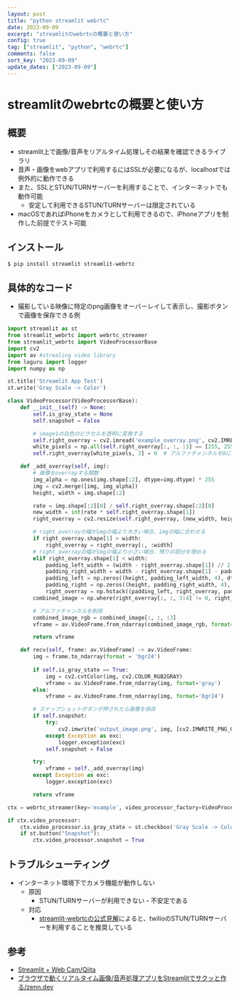 ```yaml
---
layout: post
title: "python streamlit webrtc"
date: 2023-09-09
excerpt: "streamlitのwebrtcの概要と使い方"
config: true
tag: ["streamlit", "python", "webrtc"]
comments: false
sort_key: "2023-09-09"
update_dates: ["2023-09-09"]
---
```


# streamlitのwebrtcの概要と使い方

## 概要
 - streamlit上で画像/音声をリアルタイム処理しその結果を確認できるライブラリ
 - 音声・画像をwebアプリで利用するにはSSLが必要になるが、localhostでは例外的に動作できる
 - また、SSLとSTUN/TURNサーバーを利用することで、インターネットでも動作可能
   - 安定して利用できるSTUN/TURNサーバーは限定されている
 - macOSであればiPhoneをカメラとして利用できるので、iPhoneアプリを制作した前提でテスト可能

## インストール

```console
$ pip install streamlit streamlit-webrtc
```

## 具体的なコード
 - 撮影している映像に特定のpng画像をオーバーレイして表示し、撮影ボタンで画像を保存できる例

```python
import streamlit as st
from streamlit_webrtc import webrtc_streamer
from streamlit_webrtc import VideoProcessorBase
import cv2
import av #strealing video library
from loguru import logger
import numpy as np

st.title('Streamlit App Test')
st.write('Gray Scale -> Color')

class VideoProcessor(VideoProcessorBase):
    def __init__(self) -> None:
        self.is_gray_state = None
        self.snapshot = False

        # image1の白色のピクセルを透明に変換する
        self.right_overray = cv2.imread('example_overray.png', cv2.IMREAD_UNCHANGED)
        white_pixels = np.all(self.right_overray[:, :, :3] == [255, 255, 255], axis=-1)
        self.right_overray[white_pixels, 3] = 0  # アルファチャンネルを0に設定

    def _add_overray(self, img):
        # 画像をoverrayする関数
        img_alpha = np.ones(img.shape[:2], dtype=img.dtype) * 255
        img = cv2.merge([img, img_alpha])
        height, width = img.shape[:2]

        rate = img.shape[:2][0] / self.right_overray.shape[:2][0]
        new_width = int(rate * self.right_overray.shape[1])
        right_overray = cv2.resize(self.right_overray, (new_width, height))

        # right_overrayの幅がimgの幅より大きい場合、imgの幅に合わせる
        if right_overray.shape[1] > width:
            right_overray = right_overray[:, :width]
        # right_overrayの幅がimgの幅より小さい場合、残りの部分を埋める
        elif right_overray.shape[1] < width:
            padding_left_width = (width - right_overray.shape[1]) // 2
            padding_right_width = width - right_overray.shape[1] - padding_left_width
            padding_left = np.zeros((height, padding_left_width, 4), dtype=img.dtype)
            padding_right = np.zeros((height, padding_right_width, 4), dtype=img.dtype)
            right_overray = np.hstack((padding_left, right_overray, padding_right))
        combined_image = np.where(right_overray[:, :, 3:4] != 0, right_overray, img)

        # アルファチャンネルを削除
        combined_image_rgb = combined_image[:, :, :3]
        vframe = av.VideoFrame.from_ndarray(combined_image_rgb, format='bgr24')

        return vframe

    def recv(self, frame: av.VideoFrame) -> av.VideoFrame:
        img = frame.to_ndarray(format = 'bgr24')
        
        if self.is_gray_state == True:
            img = cv2.cvtColor(img, cv2.COLOR_RGB2GRAY)
            vframe = av.VideoFrame.from_ndarray(img, format='gray')
        else:
            vframe = av.VideoFrame.from_ndarray(img, format='bgr24')

        # スナップショットボタンが押されたら画像を保存
        if self.snapshot:
            try:
                cv2.imwrite('output_image.png', img, [cv2.IMWRITE_PNG_COMPRESSION, 0])
            except Exception as exc:
                logger.exception(exc)
            self.snapshot = False

        try:
            vframe = self._add_overray(img)
        except Exception as exc:
            logger.exception(exc)

        return vframe

ctx = webrtc_streamer(key='example', video_processor_factory=VideoProcessor) # type: ignore

if ctx.video_processor:
    ctx.video_processor.is_gray_state = st.checkbox('Gray Scale -> Color ')
    if st.button("Snapshot"):
        ctx.video_processor.snapshot = True
```

## トラブルシューティング
 - インターネット環境下でカメラ機能が動作しない
   - 原因
      - STUN/TURNサーバーが利用できない・不安定である
   - 対応
      - [streamlit-webrtcの公式見解](https://github.com/whitphx/streamlit-webrtc#configure-the-turn-server-if-necessary)によると、twilioのSTUN/TURNサーバーを利用することを推奨している

## 参考
 - [Streamlit + Web Cam/Qiita](https://qiita.com/kotai2003/items/fe7dedd03ed049ac0265)
 - [ブラウザで動くリアルタイム画像/音声処理アプリをStreamlitでサクッと作る/zenn.dev](https://zenn.dev/whitphx/articles/streamlit-realtime-cv-app)
